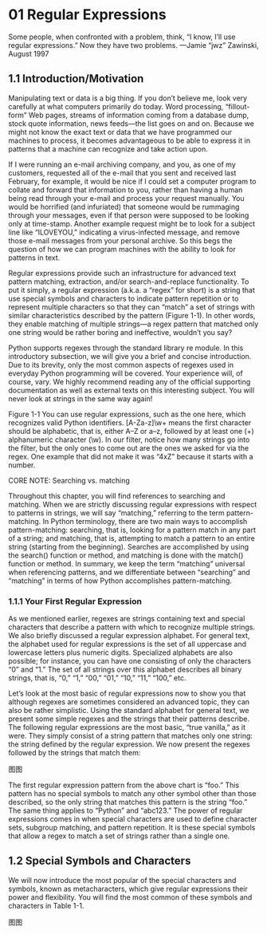# 01 Regular Expressions

Some people, when confronted with a problem, think, “I know, I’ll use regular expressions.” Now they have two problems. —Jamie “jwz” Zawinski, August 1997

## 1.1 Introduction/Motivation

Manipulating text or data is a big thing. If you don’t believe me, look very carefully at what computers primarily do today. Word processing, “fillout-form” Web pages, streams of information coming from a database dump, stock quote information, news feeds—the list goes on and on. Because we might not know the exact text or data that we have programmed our machines to process, it becomes advantageous to be able to express it in patterns that a machine can recognize and take action upon.

If I were running an e-mail archiving company, and you, as one of my customers, requested all of the e-mail that you sent and received last February, for example, it would be nice if I could set a computer program to collate and forward that information to you, rather than having a human being read through your e-mail and process your request manually. You would be horrified (and infuriated) that someone would be rummaging through your messages, even if that person were supposed to be looking only at time-stamp. Another example request might be to look for a subject line like “ILOVEYOU,” indicating a virus-infected message, and remove those e-mail messages from your personal archive. So this begs the question of how we can program machines with the ability to look for patterns in text.

Regular expressions provide such an infrastructure for advanced text pattern matching, extraction, and/or search-and-replace functionality. To put it simply, a regular expression (a.k.a. a “regex” for short) is a string that use special symbols and characters to indicate pattern repetition or to represent multiple characters so that they can “match” a set of strings with similar characteristics described by the pattern (Figure 1-1). In other words, they enable matching of multiple strings—a regex pattern that matched only one string would be rather boring and ineffective, wouldn’t you say?

Python supports regexes through the standard library re module. In this introductory subsection, we will give you a brief and concise introduction. Due to its brevity, only the most common aspects of regexes used in everyday Python programming will be covered. Your experience will, of course, vary. We highly recommend reading any of the official supporting documentation as well as external texts on this interesting subject. You will never look at strings in the same way again!

Figure 1-1 You can use regular expressions, such as the one here, which recognizes valid Python identifiers. [A-Za-z]\w+ means the first character should be alphabetic, that is, either A–Z or a–z, followed by at least one (+) alphanumeric character (\w). In our filter, notice how many strings go into the filter, but the only ones to come out are the ones we asked for via the regex. One example that did not make it was “4xZ” because it starts with a number. 


CORE NOTE: Searching vs. matching

Throughout this chapter, you will find references to searching and matching. When we are strictly discussing regular expressions with respect to patterns in strings, we will say “matching,” referring to the term pattern-matching. In Python terminology, there are two main ways to accomplish pattern-matching: searching, that is, looking for a pattern match in any part of a string; and matching, that is, attempting to match a pattern to an entire string (starting from the beginning). Searches are accomplished by using the search() function or method, and matching is done with the match() function or method. In summary, we keep the term “matching” universal when referencing patterns, and we differentiate between “searching” and “matching” in terms of how Python accomplishes pattern-matching.

### 1.1.1 Your First Regular Expression

As we mentioned earlier, regexes are strings containing text and special characters that describe a pattern with which to recognize multiple strings. We also briefly discussed a regular expression alphabet. For general text, the alphabet used for regular expressions is the set of all uppercase and lowercase letters plus numeric digits. Specialized alphabets are also possible; for instance, you can have one consisting of only the characters “0” and “1.” The set of all strings over this alphabet describes all binary strings, that is, “0,” “1,” “00,” “01,” “10,” “11,” “100,” etc.

Let’s look at the most basic of regular expressions now to show you that although regexes are sometimes considered an advanced topic, they can also be rather simplistic. Using the standard alphabet for general text, we present some simple regexes and the strings that their patterns describe. The following regular expressions are the most basic, “true vanilla,” as it were. They simply consist of a string pattern that matches only one string: the string defined by the regular expression. We now present the regexes followed by the strings that match them:

图图

The first regular expression pattern from the above chart is “foo.” This pattern has no special symbols to match any other symbol other than those described, so the only string that matches this pattern is the string “foo.” The same thing applies to “Python” and “abc123.” The power of regular expressions comes in when special characters are used to define character sets, subgroup matching, and pattern repetition. It is these special symbols that allow a regex to match a set of strings rather than a single one.

## 1.2 Special Symbols and Characters

We will now introduce the most popular of the special characters and symbols, known as metacharacters, which give regular expressions their power and flexibility. You will find the most common of these symbols and characters in Table 1-1.

图图

